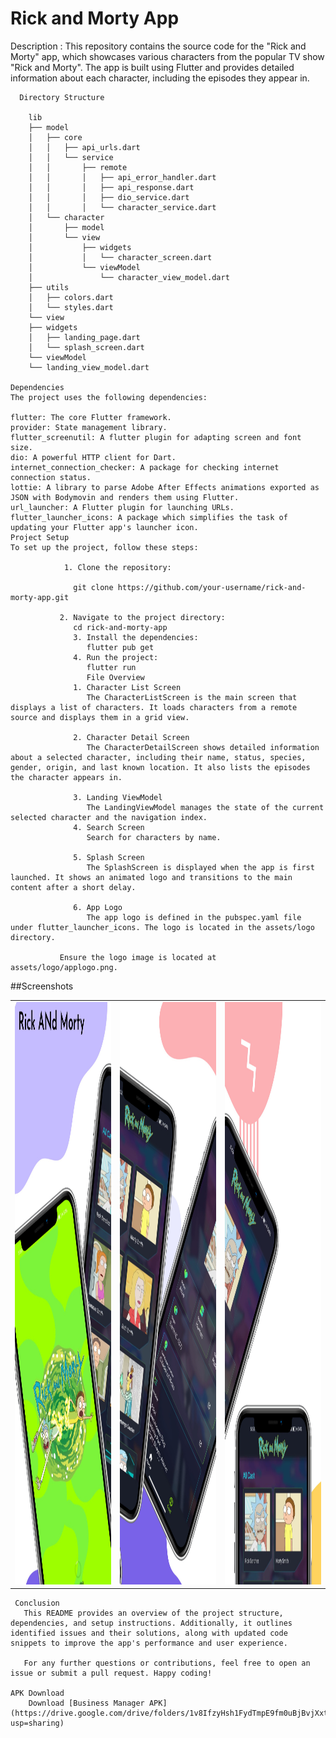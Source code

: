 # Rick and Morty App
 
   Description :
   This repository contains the source code for the "Rick and Morty" app, which showcases various characters from the popular TV show "Rick and Morty". The app is built using Flutter and provides detailed information about each character, including the episodes they appear in.
   
      Directory Structure
        
        lib
        ├── model
        │   ├── core
        │   │   ├── api_urls.dart
        │   │   └── service
        │   │       ├── remote
        │   │       │   ├── api_error_handler.dart
        │   │       │   ├── api_response.dart
        │   │       │   ├── dio_service.dart
        │   │       │   └── character_service.dart
        │   └── character
        │       ├── model
        │       └── view
        │           ├── widgets
        │           │   └── character_screen.dart
        │           └── viewModel
        │               └── character_view_model.dart
        ├── utils
        │   ├── colors.dart
        │   └── styles.dart
        └── view
        ├── widgets
        │   ├── landing_page.dart
        │   └── splash_screen.dart
        └── viewModel
        └── landing_view_model.dart

    Dependencies
    The project uses the following dependencies:
    
    flutter: The core Flutter framework.
    provider: State management library.
    flutter_screenutil: A flutter plugin for adapting screen and font size.
    dio: A powerful HTTP client for Dart.
    internet_connection_checker: A package for checking internet connection status.
    lottie: A library to parse Adobe After Effects animations exported as JSON with Bodymovin and renders them using Flutter.
    url_launcher: A Flutter plugin for launching URLs.
    flutter_launcher_icons: A package which simplifies the task of updating your Flutter app's launcher icon.
    Project Setup
    To set up the project, follow these steps:

                1. Clone the repository:
   
                  git clone https://github.com/your-username/rick-and-morty-app.git
           
               2. Navigate to the project directory:
                  cd rick-and-morty-app
                  3. Install the dependencies:
                     flutter pub get
                  4. Run the project:
                     flutter run
                     File Overview
                  1. Character List Screen
                     The CharacterListScreen is the main screen that displays a list of characters. It loads characters from a remote source and displays them in a grid view.
               
                  2. Character Detail Screen
                     The CharacterDetailScreen shows detailed information about a selected character, including their name, status, species, gender, origin, and last known location. It also lists the episodes the character appears in.
               
                  3. Landing ViewModel
                     The LandingViewModel manages the state of the current selected character and the navigation index.
                  4. Search Screen 
                     Search for characters by name.
               
                  5. Splash Screen
                     The SplashScreen is displayed when the app is first launched. It shows an animated logo and transitions to the main content after a short delay.
               
                  6. App Logo
                     The app logo is defined in the pubspec.yaml file under flutter_launcher_icons. The logo is located in the assets/logo directory.
               
               Ensure the logo image is located at assets/logo/applogo.png.

  ##Screenshots
<table>
  <tr>
    <td><img src="assets/screenshoot/image1.jpeg" alt="Screenshot 1" width="400" height="932"></td>
    <td><img src="assets/screenshoot/image2.jpeg" alt="Screenshot 2" width="400" height="932"></td>
    <td><img src="assets/screenshoot/image3.jpeg" alt="Screenshot 3" width="400" height="932"></td>
  </tr>
</table>
       
     Conclusion
       This README provides an overview of the project structure, dependencies, and setup instructions. Additionally, it outlines identified issues and their solutions, along with updated code snippets to improve the app's performance and user experience.
       
       For any further questions or contributions, feel free to open an issue or submit a pull request. Happy coding!

    APK Download
        Download [Business Manager APK](https://drive.google.com/drive/folders/1v8IfzyHsh1FydTmpE9fm0uBjBvjXxtSH?usp=sharing)

